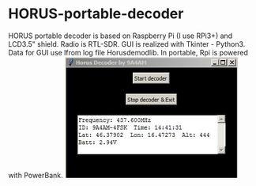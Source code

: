 # HORUS-portable-decoder
HORUS portable decoder is based on Raspberry Pi (I use RPi3+) and LCD3.5" shield. Radio is RTL-SDR.  GUI is realized with Tkinter - Python3. Data for GUI use lfrom log file Horusdemodlib. In portable, Rpi is powered with PowerBank.
![alt tag](Capture.JPG)
